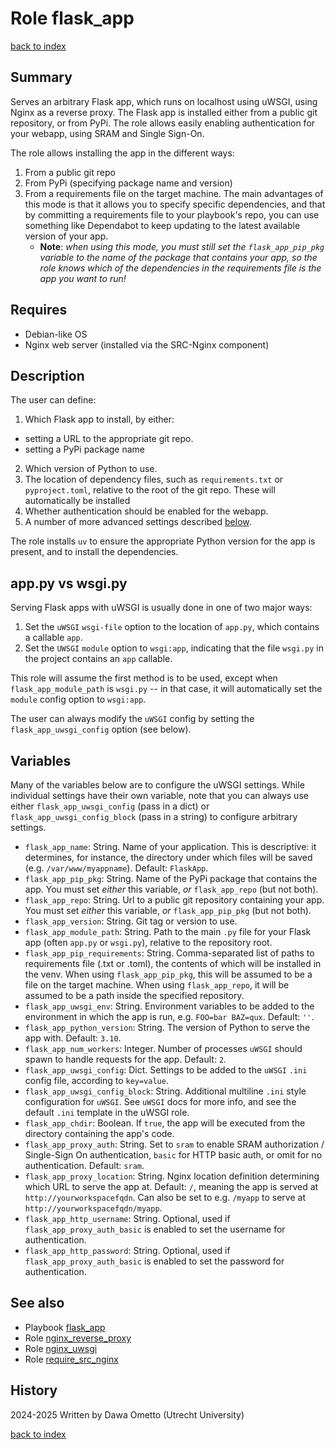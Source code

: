 # Role flask_app
[back to index](../index.md#Playbooks)

## Summary

Serves an arbitrary Flask app, which runs on localhost using uWSGI, using Nginx as a reverse proxy. The Flask app is installed either from a public git repository, or from PyPi. The role allows easily enabling authentication for your webapp, using SRAM and Single Sign-On.

The role allows installing the app in the different ways:

1. From a public git repo
1. From PyPi (specifying package name and version)
1. From a requirements file on the target machine. The main advantages of this mode is that it allows you to specify specific dependencies, and that by committing a requirements file to your playbook's repo, you can use something like Dependabot to keep updating to the latest available version of your app.
    * **Note**: *when using this mode, you must still set the `flask_app_pip_pkg` variable to the name of the package that contains your app, so the role knows which of the dependencies in the requirements file is the app you want to run!*

## Requires

- Debian-like OS
- Nginx web server (installed via the SRC-Nginx component)

## Description

The user can define:

1. Which Flask app to install, by either:
  * setting a URL to the appropriate git repo.
  * setting a PyPi package name
2. Which version of Python to use.
3. The location of dependency files, such as `requirements.txt` or `pyproject.toml`, relative to the root of the git repo. These will automatically be installed
4. Whether authentication should be enabled for the webapp.
5. A number of more advanced settings described [below](#variables).

The role installs `uv` to ensure the appropriate Python version for the app is present, and to install the dependencies.

## app.py vs wsgi.py

Serving Flask apps with uWSGI is usually done in one of two major ways:

1. Set the `uWSGI` `wsgi-file` option to the location of `app.py`, which contains a callable `app`.
2. Set the `UWSGI` `module` option to `wsgi:app`, indicating that the file `wsgi.py` in the project contains an `app` callable.

This role will assume the first method is to be used, except when `flask_app_module_path` is `wsgi.py` -- in that case, it will automatically set the `module` config option to `wsgi:app`.

The user can always modify the `uWSGI` config by setting the `flask_app_uwsgi_config` option (see below).

## Variables

Many of the variables below are to configure the uWSGI settings. While individual settings have their own variable, note that you can always use either `flask_app_uwsgi_config` (pass in a dict) or `flask_app_uwsgi_config_block` (pass in a string) to configure arbitrary settings.

- `flask_app_name`: String. Name of your application. This is descriptive: it determines, for instance, the directory under which files will be saved (e.g. `/var/www/myappname`). Default: `FlaskApp`.
- `flask_app_pip_pkg`: String. Name of the PyPi package that contains the app. You must set *either* this variable, *or* `flask_app_repo` (but not both).
- `flask_app_repo`: String. Url to a public git repository containing your app. You must set *either* this variable, *or* `flask_app_pip_pkg` (but not both).
- `flask_app_version`: String. Git tag or version to use.
- `flask_app_module_path`: String. Path to the main `.py` file for your Flask app (often `app.py` or `wsgi.py`), relative to the repository root.
- `flask_app_pip_requirements`: String. Comma-separated list of paths to requirements file (.txt or .toml), the contents of which will be installed in the venv. When using `flask_app_pip_pkg`, this will be assumed to be a file on the target machine. When using `flask_app_repo`, it will be assumed to be a path inside the specified repository.
- `flask_app_uwsgi_env`: String. Environment variables to be added to the environment in which the app is run, e.g. `FOO=bar BAZ=qux`. Default: `''`.
- `flask_app_python_version`: String. The version of Python to serve the app with. Default: `3.10`.
- `flask_app_num_workers`: Integer. Number of processes `uWSGI` should spawn to handle requests for the app. Default: `2`.
- `flask_app_uwsgi_config`: Dict. Settings to be added to the `uWSGI` `.ini` config file, according to `key=value`.
- `flask_app_uwsgi_config_block`: String. Additional multiline `.ini` style configuration for `uWSGI`. See `uWSGI` docs for more info, and see the default `.ini` template in the uWSGI role.
- `flask_app_chdir`: Boolean. If `true`, the app will be executed from the directory containing the app's code.
- `flask_app_proxy_auth`: String. Set to `sram` to enable SRAM authorization / Single-Sign On authentication, `basic` for HTTP basic auth, or omit for no authentication. Default: `sram`.
- `flask_app_proxy_location`: String. Nginx location definition determining which URL to serve the app at. Default: `/`, meaning the app is served at `http://yourworkspacefqdn`. Can also be set to e.g. `/myapp` to serve at `http://yourworkspacefqdn/myapp`.
- `flask_app_http_username`: String. Optional, used if `flask_app_proxy_auth_basic` is enabled to set the username for authentication.
- `flask_app_http_password`: String. Optional, used if `flask_app_proxy_auth_basic` is enabled to set the password for authentication.

## See also

- Playbook [flask_app](../playbooks/flask_app.md)
- Role [nginx_reverse_proxy](../roles/nginx_reverse_proxy.md)
- Role [nginx_uwsgi](../roles/nginx_uwsgi.md)
- Role [require_src_nginx](../roles/require_src_nginx.md)

## History
2024-2025 Written by Dawa Ometto (Utrecht University)

[back to index](../index.md#Roles)
